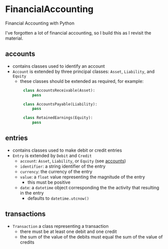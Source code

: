 # FinancialAccounting
Financial Accounting with Python

I've forgotten a lot of financial accounting, so I build this as I revisit the material.

## accounts
- contains classes used to identify an account
- `Account` is extended by three principal classes: `Asset`, `Liability`, and `Equity`
  - these classes should be extended as required, for example:
```python
        class AccountsReceivable(Asset):
            pass

        class AccountsPayable(Liability):
            pass

        class RetainedEarnings(Equity):
            pass
```
 
 ## entries
 - contains classes used to make debit or credit entries
 - `Entry` is extended by `Debit` and `Credit`
   - `account`: `Asset`, `Liability`, or `Equity` (see [accounts](#accounts))
   - `identifier`: a string identifier of the entry
   - `currency`: the currency of the entry
   - `value`: a `float` value representing the magnitude of the entry
     - this must be positive
   - `date`: a `datetime` object corresponding the the activity that resulting in the entry
     - defaults to `datetime.utcnow()` 


## transactions
- `Transaction` a class representing a transaction
  - there must be at least one debit and one credit
  - the sum of the value of the debits must equal the sum of the value of credits
